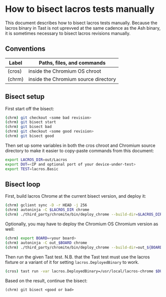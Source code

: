 # How to bisect lacros tests manually

This document describes how to bisect lacros tests manually. Because the lacros
binary in Tast is not uprevved at the same cadence as the Ash binary, it is
sometimes necessary to bisect lacros revisions manually.

## Conventions

| Label       | Paths, files, and commands           |
|-------------|--------------------------------------|
|  (cros)     | inside the Chromium OS chroot        |
|  (chrm)     | inside the Chromium source directory |

## Bisect setup

First start off the bisect:

```sh
(chrm) git checkout <some bad revision>
(chrm) git bisect start
(chrm) git bisect bad
(chrm) git checkout <some good revision>
(chrm) git bisect good
```

Then set up some variables in both the cros chroot and Chromium source directory
to make it easier to copy-paste commands from this document:

```sh
export LACROS_DIR=out/Lacros
export DUT=<IP and optional port of your device-under-test>
export TEST=lacros.Basic
```

## Bisect loop

First, build lacros Chrome at the current bisect version, and deploy it:

```sh
(chrm) gclient sync -D -r HEAD -j 256
(chrm) autoninja -C $LACROS_DIR chrome
(chrm) ./third_party/chromite/bin/deploy_chrome --build-dir=$LACROS_DIR -d $DUT --lacros --nostrip
```

Optionally, you may have to deploy the Chromium OS Chromium version as well:

```sh
(chrm) export BOARD=<your board>
(chrm) autoninja -C out_$BOARD chrome
(chrm) ./third_party/chromite/bin/deploy_chrome --build-dir=out_${BOARD}/Release --device=$DUT --nostrip --board=${BOARD}
```

Then run the given Tast test. N.B. that the Tast test must use the
lacros fixture or a variant of it for setting
`lacros.DeployedBinary` to work.

```sh
(cros) tast run -var lacros.DeployedBinary=/usr/local/lacros-chrome $DUT $TEST
```

Based on the result, continue the bisect:

```
(chrm) git bisect <good or bad>
```
